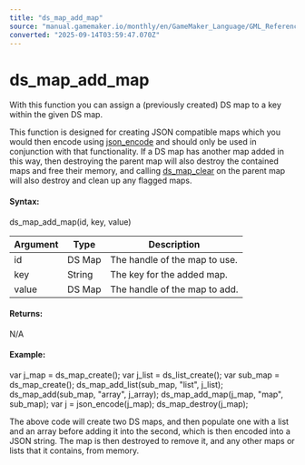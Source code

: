 ```yaml
---
title: "ds_map_add_map"
source: "manual.gamemaker.io/monthly/en/GameMaker_Language/GML_Reference/Data_Structures/DS_Maps/ds_map_add_map.htm"
converted: "2025-09-14T03:59:47.070Z"
---
```


# ds\_map\_add\_map

With this function you can assign a (previously created) DS map to a key within the given DS map.

This function is designed for creating JSON compatible maps which you would then encode using [json\_encode](../../File_Handling/Encoding_And_Hashing/json_encode.md) and should only be used in conjunction with that functionality. If a DS map has another map added in this way, then destroying the parent map will also destroy the contained maps and free their memory, and calling [ds\_map\_clear](ds_map_clear.md) on the parent map will also destroy and clean up any flagged maps.

#### Syntax:

ds\_map\_add\_map(id, key, value)

| Argument | Type | Description |
| --- | --- | --- |
| id | DS Map | The handle of the map to use. |
| key | String | The key for the added map. |
| value | DS Map | The handle of the map to add. |

#### Returns:

N/A

#### Example:

var j\_map = ds\_map\_create();
var j\_list = ds\_list\_create();
var sub\_map = ds\_map\_create();
ds\_map\_add\_list(sub\_map, "list", j\_list);
ds\_map\_add(sub\_map, "array", j\_array);
ds\_map\_add\_map(j\_map, "map", sub\_map);
var j = json\_encode(j\_map);
ds\_map\_destroy(j\_map);

The above code will create two DS maps, and then populate one with a list and an array before adding it into the second, which is then encoded into a JSON string. The map is then destroyed to remove it, and any other maps or lists that it contains, from memory.